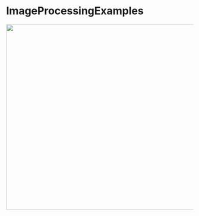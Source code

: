 # ImageProcessingExamples

<img src="https://storage.googleapis.com/fns-blog/public/frontend/assets/images/document/ImageProcessing/spatialFiltering.png" align="center" width="600" height="500">
